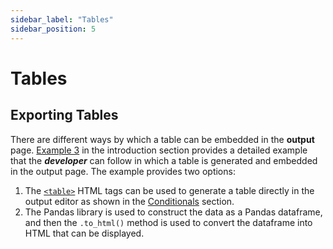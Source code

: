 ```yaml
---
sidebar_label: "Tables"
sidebar_position: 5
---
```


# Tables

## Exporting Tables

There are different ways by which a table can be embedded in the **output** page. [Example 3](../getting-started/example-3) in the introduction section provides a detailed example that the _**developer**_ can follow in which a table is generated and embedded in the output page. The example provides two options:

1. The [`<table>`](https://www.w3schools.com/html/html_tables.asp) HTML tags can be used to generate a table directly in the output editor as shown in the [Conditionals](../output/Conditionals#for-statement) section.
2. The Pandas library is used to construct the data as a Pandas dataframe, and then the `.to_html()` method is used to convert the dataframe into HTML that can be displayed.
